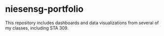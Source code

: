 # niesensg-portfolio
This repository includes dashboards and data visualizations from several of my classes, including STA 309.

